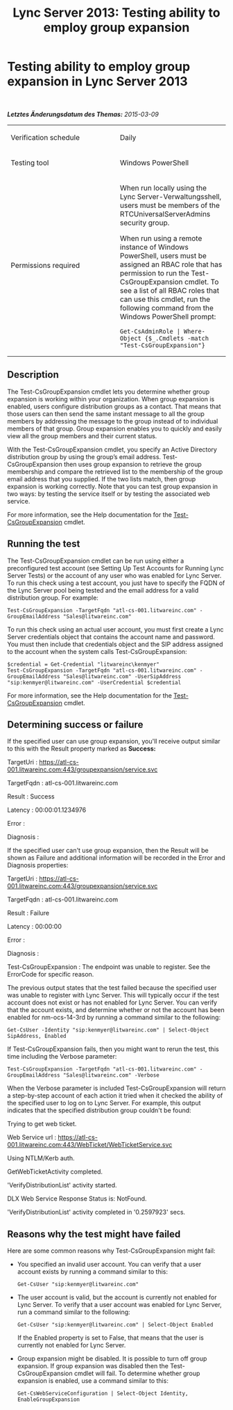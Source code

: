 ﻿---
title: 'Lync Server 2013: Testing ability to employ group expansion'
TOCTitle: Testing ability to employ group expansion
ms:assetid: 9b0fc954-6f9c-411a-ab32-94ebabc42de2
ms:mtpsurl: https://technet.microsoft.com/de-de/library/Dn743836(v=OCS.15)
ms:contentKeyID: 62279230
ms.date: 05/19/2016
mtps_version: v=OCS.15
ms.translationtype: HT
---

# Testing ability to employ group expansion in Lync Server 2013

 

_**Letztes Änderungsdatum des Themas:** 2015-03-09_


<table>
<colgroup>
<col style="width: 50%" />
<col style="width: 50%" />
</colgroup>
<tbody>
<tr class="odd">
<td><p>Verification schedule</p></td>
<td><p>Daily</p></td>
</tr>
<tr class="even">
<td><p>Testing tool</p></td>
<td><p>Windows PowerShell</p></td>
</tr>
<tr class="odd">
<td><p>Permissions required</p></td>
<td><p>When run locally using the Lync Server-Verwaltungsshell, users must be members of the RTCUniversalServerAdmins security group.</p>
<p>When run using a remote instance of Windows PowerShell, users must be assigned an RBAC role that has permission to run the Test-CsGroupExpansion cmdlet. To see a list of all RBAC roles that can use this cmdlet, run the following command from the Windows PowerShell prompt:</p>
<pre><code>Get-CsAdminRole | Where-Object {$_.Cmdlets -match &quot;Test-CsGroupExpansion&quot;}</code></pre></td>
</tr>
</tbody>
</table>


## Description

The Test-CsGroupExpansion cmdlet lets you determine whether group expansion is working within your organization. When group expansion is enabled, users configure distribution groups as a contact. That means that those users can then send the same instant message to all the group members by addressing the message to the group instead of to individual members of that group. Group expansion enables you to quickly and easily view all the group members and their current status.

With the Test-CsGroupExpansion cmdlet, you specify an Active Directory distribution group by using the group’s email address. Test-CsGroupExpansion then uses group expansion to retrieve the group membership and compare the retrieved list to the membership of the group email address that you supplied. If the two lists match, then group expansion is working correctly. Note that you can test group expansion in two ways: by testing the service itself or by testing the associated web service.

For more information, see the Help documentation for the [Test-CsGroupExpansion](test-csgroupexpansion.md) cmdlet.

## Running the test

The Test-CsGroupExpansion cmdlet can be run using either a preconfigured test account (see Setting Up Test Accounts for Running Lync Server Tests) or the account of any user who was enabled for Lync Server. To run this check using a test account, you just have to specify the FQDN of the Lync Server pool being tested and the email address for a valid distribution group. For example:

    Test-CsGroupExpansion -TargetFqdn "atl-cs-001.litwareinc.com" -GroupEmailAddress "Sales@litwareinc.com"

To run this check using an actual user account, you must first create a Lync Server credentials object that contains the account name and password. You must then include that credentials object and the SIP address assigned to the account when the system calls Test-CsGroupExpansion:

    $credential = Get-Credential "litwareinc\kenmyer"
    Test-CsGroupExpansion -TargetFqdn "atl-cs-001.litwareinc.com" -GroupEmailAddress "Sales@litwareinc.com" -UserSipAddress "sip:kenmyer@litwareinc.com" -UserCredential $credential

For more information, see the Help documentation for the [Test-CsGroupExpansion](test-csgroupexpansion.md) cmdlet.

## Determining success or failure

If the specified user can use group expansion, you'll receive output similar to this with the Result property marked as **Success:**

TargetUri : https://atl-cs-001.litwareinc.com:443/groupexpansion/service.svc

TargetFqdn : atl-cs-001.litwareinc.com

Result : Success

Latency : 00:00:01.1234976

Error :

Diagnosis :

If the specified user can't use group expansion, then the Result will be shown as Failure and additional information will be recorded in the Error and Diagnosis properties:

TargetUri : https://atl-cs-001.litwareinc.com:443/groupexpansion/service.svc

TargetFqdn : atl-cs-001.litwareinc.com

Result : Failure

Latency : 00:00:00

Error :

Diagnosis :

Test-CsGroupExpansion : The endpoint was unable to register. See the ErrorCode for specific reason.

The previous output states that the test failed because the specified user was unable to register with Lync Server. This will typically occur if the test account does not exist or has not enabled for Lync Server. You can verify that the account exists, and determine whether or not the account has been enabled for nm-ocs-14-3rd by running a command similar to the following:

    Get-CsUser -Identity "sip:kenmyer@litwareinc.com" | Select-Object SipAddress, Enabled

If Test-CsGroupExpansion fails, then you might want to rerun the test, this time including the Verbose parameter:

    Test-CsGroupExpansion -TargetFqdn "atl-cs-001.litwareinc.com" -GroupEmailAddress "Sales@litwareinc.com" -Verbose

When the Verbose parameter is included Test-CsGroupExpansion will return a step-by-step account of each action it tried when it checked the ability of the specified user to log on to Lync Server. For example, this output indicates that the specified distribution group couldn't be found:

Trying to get web ticket.

Web Service url : https://atl-cs-001.litwareinc.com:443/WebTicket/WebTicketService.svc

Using NTLM/Kerb auth.

GetWebTicketActivity completed.

'VerifyDistributionList' activity started.

DLX Web Service Response Status is: NotFound.

'VerifyDistributionList' activity completed in '0.2597923' secs.

## Reasons why the test might have failed

Here are some common reasons why Test-CsGroupExpansion might fail:

  - You specified an invalid user account. You can verify that a user account exists by running a command similar to this:
    
        Get-CsUser "sip:kenmyer@litwareinc.com"

  - The user account is valid, but the account is currently not enabled for Lync Server. To verify that a user account was enabled for Lync Server, run a command similar to the following:
    
        Get-CsUser "sip:kenmyer@litwareinc.com" | Select-Object Enabled
    
    If the Enabled property is set to False, that means that the user is currently not enabled for Lync Server.

  - Group expansion might be disabled. It is possible to turn off group expansion. If group expansion was disabled then the Test-CsGroupExpansion cmdlet will fail. To determine whether group expansion is enabled, use a command similar to this:
    
        Get-CsWebServiceConfiguration | Select-Object Identity, EnableGroupExpansion

